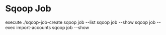 # Sqoop Job


execute ./sqoop-job-create
sqoop job --list <job>
sqoop job --show <job>
sqoop job --exec import-accounts
sqoop job --show <job>
